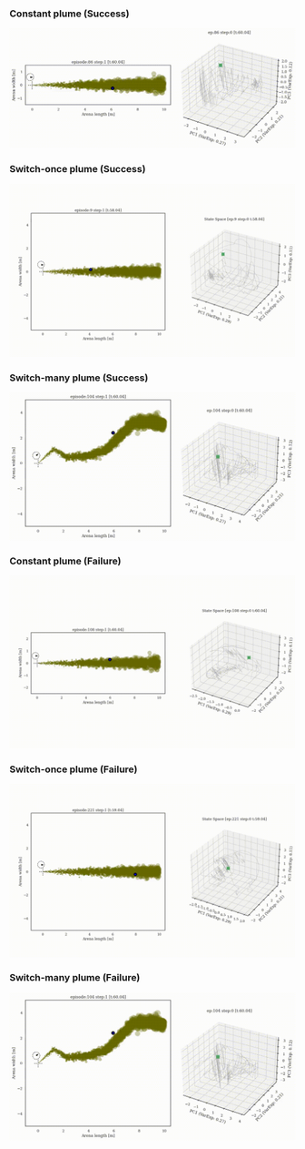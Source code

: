 ### Constant plume (Success)
![](supp/3199993/constantx5b5_merged_common_ep086.gif)

### Switch-once plume (Success)
![](supp/3199993/switch45x5b5_merged_common_ep009.gif)

### Switch-many plume (Success)
![](supp/3199993/noisy3x5b5_merged_common_ep104.gif)

### Constant plume (Failure)
![](supp/3199993/constantx5b5_merged_common_ep108.gif)

### Switch-once plume (Failure)
![](supp/3199993/switch45x5b5_merged_common_ep221.gif)

### Switch-many plume (Failure)
![](supp/3199993/noisy3x5b5_merged_common_ep104.gif)

